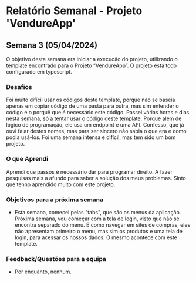 # Relatório Semanal - Projeto 'VendureApp'

## Semana 3 (05/04/2024)

O objetivo desta semana era iniciar a execucão do projeto, utilizando o template encontrado para o Projeto “VendureApp”. O projeto esta todo configurado em typescript.

### Desafios

Foi muito difícil usar os códigos deste template, porque não se baseia apenas em copiar código de uma pasta para outra, mas sim entender o código e o porquê que é necessário este código. Passei várias horas e dias nesta semana, só a tentar usar o código deste template. Porque além de lógico de programação, ele usa um endpoint e uma API. Confesso, que já ouvi falar destes nomes, mas para ser sincero não sabia o que era e como podia usá-los. Foi uma semana intensa e difícil, mas tem sido um bom projeto. 

### O que Aprendi

Aprendi que passos é necessário dar para programar direito. A fazer pesquisas mais a afundo para saber a solução dos meus problemas. Sinto que tenho aprendido muito com este projeto.

### Objetivos para a próxima semana

- Esta semana, comecei pelas "tabs", que são os menus da aplicação. Próxima semana, vou começar com a tela de login, visto que não se encontra separado do menu. É como navegar em sites de compras, eles não apresentam primeiro o menu, mas sim os produtos e uma tela de login, para acessar os nossos dados. O mesmo acontece com este template.

### Feedback/Questões para a equipa

- Por enquanto, nenhum.
